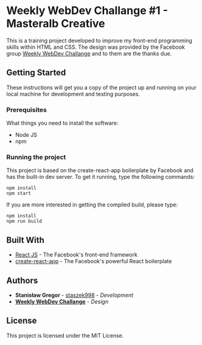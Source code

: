 # Weekly WebDev Challange #1 - Masteralb Creative

This is a training project developed to improve my front-end programming skills within HTML and CSS. The design was provided by the Facebook group [Weekly WebDev Challange](https://www.facebook.com/groups/940002776068923/) and to them are the thanks due.

## Getting Started

These instructions will get you a copy of the project up and running on your local machine for development and testing purposes.

### Prerequisites

What things you need to install the software:

* Node JS
* npm

### Running the project

This project is based on the create-react-app boilerplate by Facebook and has the built-in dev server. To get it running, type the following commands:

```
npm install
npm start
```

If you are more interested in getting the compiled build, please type:

```
npm install
npm run build
```

## Built With

* [React JS](https://github.com/facebook/react) - The Facebook's front-end framework
* [create-react-app](https://github.com/facebook/create-react-app/blob/master/packages/react-scripts/template/README.md) - The Facebook's powerful React boilerplate

## Authors

* **Stanisław Gregor** - [staszek998](https://github.com/staszek998) - *Development*
* **[Weekly WebDev Challange](https://www.facebook.com/groups/940002776068923/)** - *Design*

## License

This project is licensed under the MIT License.
